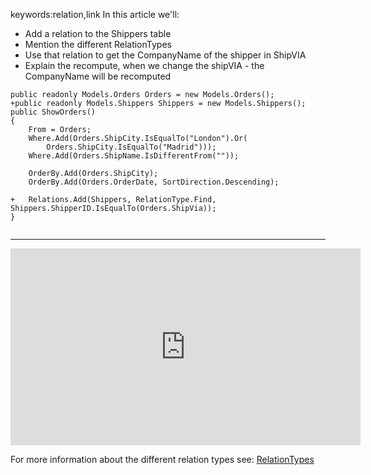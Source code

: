 ﻿keywords:relation,link
In this article we'll:
* Add a relation to the Shippers table
* Mention the different RelationTypes
* Use that relation to get the CompanyName of the shipper in ShipVIA
* Explain the recompute, when we change the shipVIA  - the CompanyName will be recomputed


```csdiff
public readonly Models.Orders Orders = new Models.Orders();
+public readonly Models.Shippers Shippers = new Models.Shippers();
public ShowOrders()
{
    From = Orders;
    Where.Add(Orders.ShipCity.IsEqualTo("London").Or(
        Orders.ShipCity.IsEqualTo("Madrid")));
    Where.Add(Orders.ShipName.IsDifferentFrom(""));

    OrderBy.Add(Orders.ShipCity);
    OrderBy.Add(Orders.OrderDate, SortDirection.Descending);

+   Relations.Add(Shippers, RelationType.Find, Shippers.ShipperID.IsEqualTo(Orders.ShipVia));
}
    
```
---
<iframe width="560" height="315" src="https://www.youtube.com/embed/6X7M-PbloU4?list=PL1DEQjXG2xnKwhPzEwuvVkEL7a_D9-pkL" frameborder="0" allowfullscreen></iframe>


For more information about the different relation types see:
[RelationTypes](http://www.fireflymigration.com/reference/html/T_Firefly_Box_RelationType.htm)